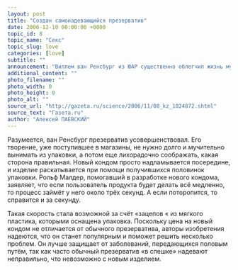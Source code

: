 ```yaml
---
layout: post
title: "Создан самонадевающийся презерватив"
date: 2006-12-10 00:00:00 +0000
topic_id: 8
topic_name: "Секс"
topic_slug: love
categories: [love]
subtitle: ""
announcement: "Виллем ван Ренсбург из ЮАР существенно облегчил жизнь мужчинам. Как сообщает France Presse, он получил патент на презерватив. Это, конечно, не колесо, но история презервативов также тянется довольно длительное время."
additional_content: ""
photo_filename: ""
photo_width: 0
photo_height: 0
photo_alt: ""
source_url: "http://gazeta.ru/science/2006/11/08_kz_1024872.shtml"
source_text: "Газета.ru"
author: "Алексей ПАЕВСКИЙ"
---
```

Разумеется, ван Ренсбург презерватив усовершенствовал. Его творение, уже поступившее в магазины, не нужно долго и мучительно вынимать из упаковки, а потом еще лихорадочно соображать, какая сторона правильная. Новый кондом просто надламывается посередине, и изделие раскатывается при помощи получившихся половинок упаковки. Рольф Малдер, помогавший в разработке нового кондома, заявляет, что если пользователь продукта будет делать всё медленно, то процесс займёт у него около трёх секунд. А если поторопится, то справится и за секунду.

Такая скорость стала возможной за счёт «зацепов « из мягкого пластика, которыми оснащена упаковка. Поскольку цена на новый кондом не отличается от обычного презерватива, авторы изобретения надеются, что он станет популярным и поможет решить несколько проблем. Он лучше защищает от заболеваний, передающихся половым путём, так как часто обычный презерватив «в спешке» надевают неправильно, что невозможно с новым изделием.
